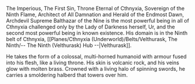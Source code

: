 The Imperious, The First Sin, Throne Eternal of Cthnyxia, Sovereign of the Ninth Flame, Architect of All Damnation and Herald of the Endmost Dawn, Archdevil Supreme Balthazar of the Nine is the most powerful being in all of Cthnyxia challenged only by the Lady of Darkness herself, Ur, and the second most powerful being in known existence. His domain is in the Ninth belt of Cthnyxia, [[Planes/Cthnyxia (Underworld)/Belts/Velthurask, The Ninth/-- The Ninth (Velthurask) Hub --|Velthurask]].

He takes the form of a colossal, multi-horned humanoid with armour fused into his flesh, like a living throne. His skin is volcanic rock, and his veins glow with molten brass. Crowned with a living halo of spinning swords, he carries a smoldering halberd that towers over him.